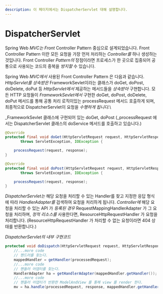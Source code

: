 ```yaml
---
description: 이 페이지에서는 DispatcherServlet 대해 설명합니다.
---
```


# DispatcherServlet

Spring Web _MVC는 Front_ Controller Pattern 중심으로 설계되었습니다. Front Controller Pattern 이란 모든 요청을 가장 먼저 처리하는 _Controller를_ 하나 생성하는 것입니다. Front Controller _Pattern의_ 장점이라면 프로세스가 한  곳으로 집중되어 공통으로 사용되는 코드의 중복을 _방지할_ 수 있습니다.

Spring Web _MVC에서_ 사용된 Front Controller Pattern 은 다음과 같습니다. _HttpServlet를_ _상속받은_ FrameworkSevlet이라는 클래스가 doGet, doPost, doDelete, doPut 등 _HttpServlet에서_ 제공하는 메서드들을 _상속받아_ 구현합니다. 모든 HTTP 요청들이 _FrameworkSevlet에서_ 구현한 doGet, doPost, doDelete, doPut 메서드를 통해 공통  처리  로직이있는 processRequest 메서드 호출하게 되며, 최종적으로 DispatcherServlet이 요청을 _수행하게 됩니다._\


_FrameworkSevlet 클래스에 구현되어 있는 doGet, doPost (_processRequest  에서는 DispatcherServlet 클래스의 doService 메서드를 호출하고 있습니다.)

```java
@Override
protected final void doGet(HttpServletRequest request, HttpServletResponse response)
       throws ServletException, IOException {

    processRequest(request, response);
}
```

```java
@Override
protected final void doPost(HttpServletRequest request, HttpServletResponse response)
       throws ServletException, IOException {

    processRequest(request, response);
}
```



_DispatcherServlet는_ 해당 요청을 처리할 수 있는 Handler를 찾고 지정한 응답 형식에 따라 _HandlerAdapter를_ 검색하여 요청을 처리하게 됩니다. _Controller에_ 해당 요청을 처리할 수 있는 API 가 _등록된 경우_ RequestMappingHandlerAdapter 가 그 요청을 처리하며, _정적 리소스를_ 사용한다면, ResourceHttpRequestHandler 가 요청을 처리합니다. (ResourceHttpRequestHandler 가 처리할 수 없는 요청이라면 404 상태를 반환합니다.)

_DispatcherServlet의 내부 구현코드_

```java
protected void doDispatch(HttpServletRequest request, HttpServletResponse response) throws Exception {
    //...more code
    // 핸드러를 찾는다.
    mappedHandler = getHandler(processedRequest);
    //...more code
    // 핸들러 어뎁터를 찾는다.
    HandlerAdapter ha = getHandlerAdapter(mappedHandler.getHandler()); 
    //...more code
    // 핸들러 어뎁터가 반환한 ModelAndView 를 통해 view 를 render 한다.
    mv = ha.handle(processedRequest, response, mappedHandler.getHandler()); 


```

